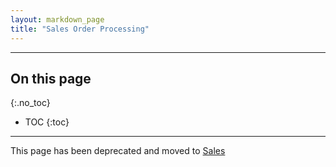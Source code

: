 ```yaml
---
layout: markdown_page
title: "Sales Order Processing"
---
```


---
## On this page
{:.no_toc}

- TOC
{:toc}

---

This page has been deprecated and moved to [Sales](/handbook/sales/)
